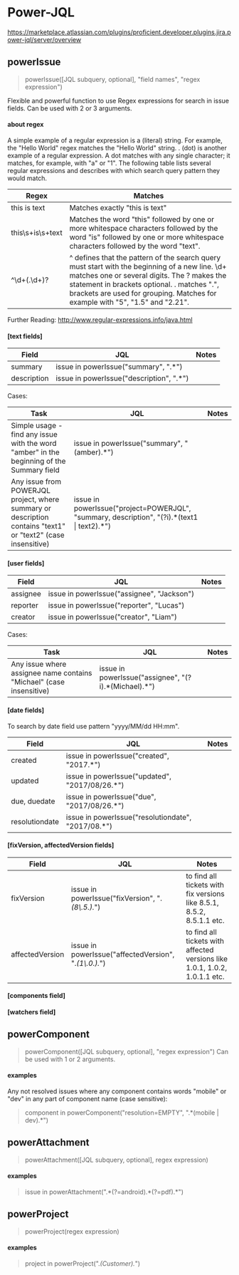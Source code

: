 # Power-JQL
https://marketplace.atlassian.com/plugins/proficient.developer.plugins.jira.power-jql/server/overview

## powerIssue
> powerIssue([JQL subquery, optional], "field names", "regex expression")

Flexible and powerful function to use Regex expressions for search in issue fields.
Can be used with 2 or 3 arguments.

#### about regex
A simple example of a regular expression is a (literal) string. For example, the "Hello World" regex matches the "Hello World" string.
. (dot) is another example of a regular expression. A dot matches with any single character; it matches, for example, with "a" or "1".
The following table lists several regular expressions and describes with which search query pattern they would match.

| Regex | Matches |
| ------------- | ------------- |
| this is text  | Matches exactly "this is text"  |
| this\s+is\s+text | Matches the word "this" followed by one or more whitespace characters followed by the word "is" followed by one or more whitespace characters followed by the word "text". |
| ^\d+(\.\d+)? | ^ defines that the pattern of the search query must start with the beginning of a new line. \d+ matches one or several digits. The ? makes the statement in brackets optional. \. matches ".", brackets are used for grouping. Matches for example with "5", "1.5" and "2.21". |

Further Reading: http://www.regular-expressions.info/java.html

#### [text fields]
| Field | JQL | Notes |
| ------------- | ------------- | ------------- |
| summary | issue in powerIssue("summary", ".*") | |
| description | issue in powerIssue("description", ".*") | |

Cases:

| Task | JQL | Notes |
| ------------- | ------------- | ------------- |
| Simple usage - find any issue with the word "amber" in the beginning of the Summary field | issue in powerIssue("summary", "(amber).*") |  |
| Any issue from POWERJQL project, where summary or description contains "text1" or "text2" (case insensitive) | issue in powerIssue("project=POWERJQL", "summary, description", "(?i).&ast;(text1 &#124; text2).&ast;") |  |

#### [user fields]
| Field | JQL | Notes |
| ------------- | ------------- | ------------- |
| assignee | issue in powerIssue("assignee", "Jackson") | |
| reporter | issue in powerIssue("reporter", "Lucas") | |
| creator | issue in powerIssue("creator", "Liam") | |

Cases:

| Task | JQL | Notes |
| ------------- | ------------- | ------------- |
| Any issue where assignee name contains "Michael" (case insensitive) | issue in powerIssue("assignee", "(?i).&ast;(Michael).&ast;") |  |

#### [date fields]
To search by date field use pattern "yyyy/MM/dd HH:mm".

| Field | JQL | Notes |
| ------------- | ------------- | ------------- |
| created | issue in powerIssue("created", "2017.*") | |
| updated | issue in powerIssue("updated", "2017/08/26.*") | |
| due, duedate | issue in powerIssue("due", "2017/08/26.*") | |
| resolutiondate | issue in powerIssue("resolutiondate", "2017/08.*") | |

#### [fixVersion, affectedVersion fields]
| Field | JQL | Notes |
| ------------- | ------------- | ------------- |
| fixVersion | issue in powerIssue("fixVersion", ".*(8\\.5.).*") | to find all tickets with fix versions like 8.5.1, 8.5.2, 8.5.1.1 etc. |
| affectedVersion | issue in powerIssue("affectedVersion", ".*(1\\.0.).*") | to find all tickets with affected versions like 1.0.1, 1.0.2, 1.0.1.1 etc. |

#### [components field] 

#### [watchers field] 

## powerComponent
> powerComponent([JQL subquery, optional], "regex expression")
Can be used with 1 or 2 arguments.

#### examples
Any not resolved issues where any component contains words "mobile" or "dev" in any part of component name (case sensitive):
> component in powerComponent("resolution=EMPTY", ".&ast;(mobile &#124; dev).&ast;")

## powerAttachment
> powerAttachment([JQL subquery, optional], regex expression)

#### examples
> issue in powerAttachment(".&ast;(?=android).&ast;(?=pdf).&ast;")

## powerProject
> powerProject(regex expression)

#### examples
> project in powerProject(".*(Customer).*")
